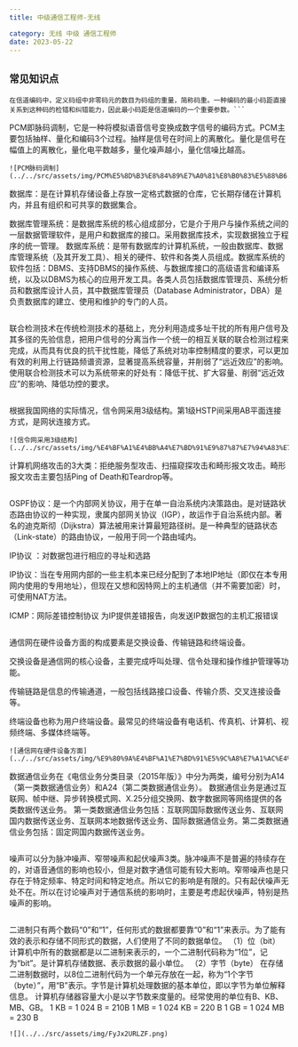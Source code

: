 ```yaml
---
title: 中级通信工程师-无线

category: 无线 中级 通信工程师
date: 2023-05-22
---
```

## `常见知识点`
```
在信道编码中，定义码组中非零码元的数目为码组的重量，简称码重。一种编码的最小码距直接关系到这种码的检错和纠错能力，因此最小码距是信道编码的一个重要参数。```
```
PCM即脉码调制，它是一种将模拟语音信号变换成数字信号的编码方式。PCM主要包括抽样、量化和编码3个过程。抽样是信号在时间上的离散化。量化是信号在幅值上的离散化，量化电平数越多，量化噪声越小，量化信噪比越高。
```
![PCM脉码调制](../../src/assets/img/PCM%E5%8D%B3%E8%84%89%E7%A0%81%E8%B0%83%E5%88%B6.png)
```
数据库：是在计算机存储设备上存放一定格式数据的仓库，它长期存储在计算机内，并且有组织和可共享的数据集合。

数据库管理系统：是数据库系统的核心组成部分，它是介于用户与操作系统之间的一层数据管理软件，是用户和数据库的接口。采用数据库技术，实现数据独立于程序的统一管理。
数据库系统：是带有数据库的计算机系统，一般由数据库、数据库管理系统（及其开发工具）、相关的硬件、软件和各类人员组成。数据库系统的软件包括：DBMS、支持DBMS的操作系统、与数据库接口的高级语言和编译系统，以及以DBMS为核心的应用开发工具。各类人员包括数据库管理员、系统分析员和数据库设计人员，其中数据库管理员（Database Administrator，DBA）是负责数据库的建立、使用和维护的专门的人员。
```
```
联合检测技术在传统检测技术的基础上，充分利用造成多址干扰的所有用户信号及其多径的先验信息，把用户信号的分离当作一个统一的相互关联的联合检测过程来完成，从而具有优良的抗干扰性能，降低了系统对功率控制精度的要求，可以更加有效的利用上行链路频谱资源，显著提高系统容量，并削弱了“远近效应”的影响。
使用联合检测技术可以为系统带来的好处有：降低干扰、扩大容量、削弱“远近效应”的影响、降低功控的要求。
```
```
根据我国网络的实际情况，信令网采用3级结构。第1级HSTP间采用AB平面连接方式，是网状连接方式。
```
![信令网采用3级结构](../../src/assets/img/%E4%BF%A1%E4%BB%A4%E7%BD%91%E9%87%87%E7%94%A83%E7%BA%A7%E7%BB%93%E6%9E%84.png)

```
计算机网络攻击的3大类：拒绝服务型攻击、扫描窥探攻击和畸形报文攻击。畸形报文攻击主要包括Ping of Death和Teardrop等。
```
```
OSPF协议：是一个内部网关协议，用于在单一自治系统内决策路由。是对链路状态路由协议的一种实现，隶属内部网关协议（IGP），故运作于自治系统内部。著名的迪克斯彻（Dijkstra）算法被用来计算最短路径树。是一种典型的链路状态（Link-state）的路由协议，一般用于同一个路由域内。

IP协议 ：对数据包进行相应的寻址和选路

IP协议：当在专用网内部的一些主机本来已经分配到了本地IP地址（即仅在本专用网内使用的专用地址），但现在又想和因特网上的主机通信（并不需要加密）时，可使用NAT方法。

ICMP：网际差错控制协议 为IP提供差错报告，向发送IP数据包的主机汇报错误
```
```
通信网在硬件设备方面的构成要素是交换设备、传输链路和终端设备。

交换设备是通信网的核心设备，主要完成呼叫处理、信令处理和操作维护管理等功能。

传输链路是信息的传输通道，一般包括线路接口设备、传输介质、交叉连接设备等。

终端设备也称为用户终端设备。最常见的终端设备有电话机、传真机、计算机、视频终端、多媒体终端等。
```
![通信网在硬件设备方面](../../src/assets/img/%E9%80%9A%E4%BF%A1%E7%BD%91%E5%9C%A8%E7%A1%AC%E4%BB%B6%E8%AE%BE%E5%A4%87%E6%96%B9%E9%9D%A2.png)

```
数据通信业务在《电信业务分类目录（2015年版）》中分为两类，编号分别为A14（第一类数据通信业务）和A24（第二类数据通信业务）。
数据通信业务是通过互联网、帧中继、异步转换模式网、X.25分组交换网、数字数据网等网络提供的各类数据传送业务。
第一类数据通信业务包括：互联网国际数据传送业务、互联网国内数据传送业务、互联网本地数据传送业务、国际数据通信业务。第二类数据通信业务包括：固定网国内数据传送业务。
```
```
噪声可以分为脉冲噪声、窄带噪声和起伏噪声3类。脉冲噪声不是普遍的持续存在的，对语音通信的影响也较小，但是对数字通信可能有较大影响。窄带噪声也是只存在于特定频率、特定时间和特定地点。所以它的影响是有限的。只有起伏噪声无处不在。所以在讨论噪声对于通信系统的影响时，主要是考虑起伏噪声，特别是热噪声的影响。
```
```
二进制只有两个数码“0”和“1”，任何形式的数据都要靠“0”和“1”来表示。为了能有效的表示和存储不同形式的数据，人们使用了不同的数据单位。
（1）位（bit）
计算机中所有的数据都是以二进制来表示的，一个二进制代码称为“1位”，记为“bit”。是计算机存储数据、表示数据的最小单位。
（2）字节（byte）
在存储二进制数据时，以8位二进制代码为一个单元存放在一起，称为“1个字节（byte）”，用“B”表示。字节是计算机处理数据的基本单位，即以字节为单位解释信息。
计算机存储器容量大小是以字节数来度量的。经常使用的单位有B、KB、MB、GB。
1 KB = 1 024 B = 210B
1 MB = 1 024 KB = 220 B
1 GB = 1 024 MB = 230 B
```
![](../../src/assets/img/FyJx2URLZF.png)
